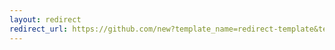 ```yaml
---
layout: redirect
redirect_url: https://github.com/new?template_name=redirect-template&template_owner=licitfree
---
```

